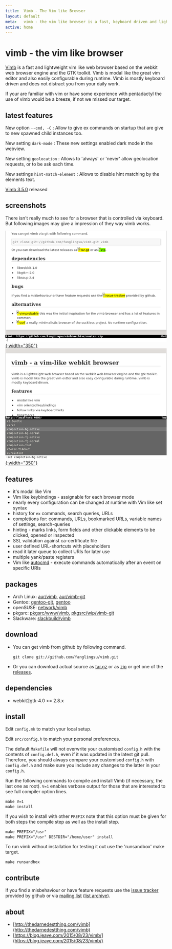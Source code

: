 ```yaml
---
title:  Vimb - The Vim like Browser
layout: default
meta:   vimb - the vim like browser is a fast, keyboard driven and lightweight web-browser
active: home
---
```


# vimb - the vim like browser
[Vimb][vimb] is a fast and lightweight vim like web browser based on the
webkit web browser engine and the GTK toolkit. Vimb is modal like the great
vim editor and also easily configurable during runtime. Vimb is mostly
keyboard driven and does not distract you from your daily work.

If your are familiar with vim or have some experience with pentadactyl the use
of vimb would be a breeze, if not we missed our target.

## latest features
New option `--cmd, -C`
: Allow to give ex commands on startup that are give to new spawned child
  instances too.

New setting `dark-mode`
: These new settings enabled dark mode in the webview.

New setting `geolocation`
: Allows to 'always' or 'never' allow geolocation requests, or to be ask each
  time.

New settings `hint-match-element`
: Allows to disable hint matching by the elements text.

[Vimb 3.5.0](https://github.com/fanglingsu/vimb/releases/tag/3.5.0) released

## screenshots
There isn't really much to see for a browser that is controlled via keyboard.
But following images may give a impression of they way vimb works.

[![vimb hinting marks active element like links](media/vimb-hints.png "link hinting (688x472 32kB)"){:width="350"}](media/vimb-hints.png)
[![completion with scrallable completion menu](media/vimb-completion.png "completion of settings (690x472 10kB)"){:width="350"}](media/vimb-completion.png)

## features
- it's modal like Vim
- Vim like keybindings - assignable for each browser mode
- nearly every configuration can be changed at runtime with Vim like set syntax
- history for `ex` commands, search queries, URLs
- completions for: commands, URLs, bookmarked URLs, variable names of settings, search-queries
- hinting - marks links, form fields and other clickable elements to
  be clicked, opened or inspected
- SSL validation against ca-certificate file
- user defined URL-shortcuts with placeholders
- read it later queue to collect URIs for later use
- multiple yank/paste registers
- Vim like [autocmd][] - execute commands automatically after an event on specific
  URIs

## packages
- Arch Linux: [aur/vimb][], [aur/vimb-git][]
- Gentoo: [gentoo-git][], [gentoo][]
- openSUSE: [network/vimb][]
- pkgsrc: [pkgsrc/www/vimb][], [pkgsrc/wip/vimb-git][]
- Slackware: [slackbuild/vimb][]

## download
- You can get vimb from github by following command.

      git clone git://github.com/fanglingsu/vimb.git

- Or you can download actual source as [tar.gz][tgz] or as [zip][] or get
  one of the [releases][].

## dependencies
- webkit2gtk-4.0 >= 2.8.x

## install
Edit `config.mk` to match your local setup.

Edit `src/config.h` to match your personal preferences.

The default `Makefile` will not overwrite your customised `config.h` with the
contents of `config.def.h`, even if it was updated in the latest git pull.
Therefore, you should always compare your customised `config.h` with
`config.def.h` and make sure you include any changes to the latter in your
`config.h`.

Run the following commands to compile and install Vimb (if necessary, the last
one as root). `V=1` enables verbose output for those that are interested to
see full compiler option lines.

    make V=1
    make install

If you wish to install with other `PREFIX` note that this option must be
given for both steps the compile step as well as the install step.

    make PREFIX="/usr"
    make PREFIX="/usr" DESTDIR="/home/user" install

To run vimb without installation for testing it out use the 'runsandbox' make
target.

    make runsandbox

## contribute
If you find a misbehaviour or have feature requests use the
[issue tracker][bug] provided by github or via [mailing list][mail] ([list archive][mail-archive]).

## about
- [http://thedarnedestthing.com/vimb](http://thedarnedestthing.com/vimb)
- [https://blog.jeaye.com/2015/08/23/vimb/](https://blog.jeaye.com/2015/08/23/vimb/)

[aur/vimb]:            https://aur.archlinux.org/packages/vimb
[aur/vimb-git]:        https://aur.archlinux.org/packages/vimb-git
[gentoo-git]:          https://github.com/tharvik/overlay/tree/master/www-client/vimb
[gentoo]:              https://github.com/hsoft/portage-overlay/tree/master/www-client/vimb
[vimb]:                https://github.com/fanglingsu/vimb "vimb project sources"
[mail]:                https://lists.sourceforge.net/lists/listinfo/vimb-users "vimb vim like browser - mailing list"
[mail-archive]:        https://sourceforge.net/p/vimb/vimb/vimb-users/ "vimb - mailing list archive"
[bug]:                 https://github.com/fanglingsu/vimb/issues "vimb vim like browser - issues"
[zip]:                 https://github.com/fanglingsu/vimb/archive/master.zip "vimb download zip"
[tgz]:                 https://github.com/fanglingsu/vimb/archive/master.tar.gz "vimb download tar.gz"
[releases]:            https://github.com/fanglingsu/vimb/releases "vimb download releases"
[autocmd]:             https://fanglingsu.github.io/vimb/man.html#Autocmd "vim like autocmd"
[slackbuild/vimb]:     https://slackbuilds.org/repository/14.2/network/vimb/
[pkgsrc/wip/vimb-git]: http://pkgsrc.se/wip/vimb-git
[pkgsrc/www/vimb]:     http://pkgsrc.se/www/vimb
[network/vimb]:        https://build.opensuse.org/package/show/network/vimb
